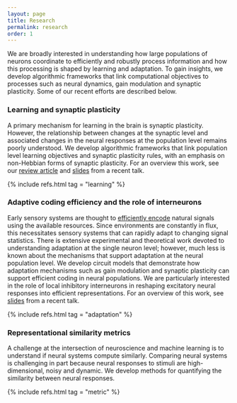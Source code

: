 ```yaml
---
layout: page
title: Research
permalink: research
order: 1
---
```


<p>
We are broadly interested in understanding how large populations of neurons coordinate to efficiently and robustly process information and how this processing is shaped by learning and adaptation. To gain insights, we develop algorithmic frameworks that link computational objectives to processes such as neural dynamics, gain modulation and synaptic plasticity.
<!-- For an overview of the normative approach, see this excellent <a href="https://www.youtube.com/watch?v=rP3znbxmyRg">tutorial</a> by Anne Hermundstad. <br><br> -->
Some of our recent efforts are described below.
</p>

<h3>Learning and synaptic plasticity</h3>

<p>
A primary mechanism for learning in the brain is synaptic plasticity. However, the relationship between changes at the synaptic level and associated changes in the neural responses at the population level remains poorly understood. We develop algorithmic frameworks that link population level learning objectives and synaptic plasticity rules, with an emphasis on non-Hebbian forms of synaptic plasticity. For an overview this work, see our <a href="https://doi.org/10.1103/PRXLife.1.013008">review article</a> and <a href="/slides/njit.pdf">slides</a> from a recent talk.
</p>

{% include refs.html tag = "learning" %}

<h3>Adaptive coding efficiency and the role of interneurons</h3>

<p>
Early sensory systems are thought to <a href="https://en.wikipedia.org/wiki/Efficient_coding_hypothesis">efficiently encode</a> natural signals using the available resources. Since environments are constantly in flux, this necessitates sensory systems that can rapidly adapt to changing signal statistics. There is extensive experimental and theoretical work devoted to understanding adaptation at the single neuron level; however, much less is known about the mechanisms that support adaptation at the neural population level. We develop circuit models that demonstrate how adaptation mechanisms such as gain modulation and synaptic plasticity can support efficient coding in neural populations. We are particularly interested in the role of local inhibitory interneurons in reshaping excitatory neural responses into efficient representations. For an overview of this work, see <a href="/slides/utaustin.pdf">slides</a> from a recent talk.
</p>

{% include refs.html tag = "adaptation" %}

<h3>Representational similarity metrics</h3>

<p>
A challenge at the intersection of neuroscience and machine learning is to understand if neural systems compute similarly. Comparing neural systems is challenging in part because neural responses to stimuli are high-dimensional, noisy and dynamic. We develop methods for quantifying the similarity between neural responses.
</p>

{% include refs.html tag = "metric" %}